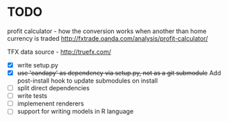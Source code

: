 TODO
====

profit calculator - how the conversion works when another than home currency is traded
http://fxtrade.oanda.com/analysis/profit-calculator/

TFX data source -
http://truefx.com/

- [x] write setup.py
- [x] ~~use 'oandapy' as dependency via setup.py, not as a git submodule~~ Add post-install hook to update submodules on install
- [ ] split direct dependencies
- [ ] write tests
- [ ] implemenent renderers
- [ ] support for writing models in R language

